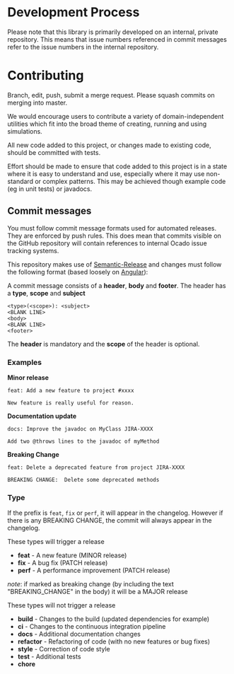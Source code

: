 # Development Process

Please note that this library is primarily developed on an internal, private repository.  This means that issue 
numbers referenced in commit messages refer to the issue numbers in the internal repository.

# Contributing
Branch, edit, push, submit a merge request. Please squash commits on merging into master.

We would encourage users to contribute a variety of domain-independent utilities which fit into the broad theme of
creating, running and using simulations.

All new code added to this project, or changes made to existing code, should be committed with tests.

Effort should be made to ensure that code added to this project is in a state where it is easy to understand and use,
especially where it may use non-standard or complex patterns.
This may be achieved though example code (eg in unit tests) or javadocs. 

## Commit messages
You must follow commit message formats used for automated releases. They are enforced by push rules.
This does mean that commits visible on the GitHub repository will contain references to internal Ocado issue tracking systems.

This repository makes use of [Semantic-Release](https://github.com/semantic-release/semantic-release) and changes must follow
the following format (based loosely on [Angular](https://github.com/angular/angular.js/blob/master/DEVELOPERS.md#-git-commit-guidelines)):

A commit message consists of a **header**, **body** and **footer**. The header has a **type**, **scope** and **subject**

```
<type>(<scope>): <subject>
<BLANK LINE>
<body>
<BLANK LINE>
<footer>
```

The **header** is mandatory and the **scope** of the header is optional. 

### Examples

**Minor release**

```
feat: Add a new feature to project #xxxx

New feature is really useful for reason.
```

**Documentation update**

```
docs: Improve the javadoc on MyClass JIRA-XXXX

Add two @throws lines to the javadoc of myMethod
```

**Breaking Change**

```
feat: Delete a deprecated feature from project JIRA-XXXX

BREAKING CHANGE:  Delete some deprecated methods
```

### Type

If the prefix is `feat`, `fix` or `perf`, it will appear in the changelog. However if there is any BREAKING CHANGE, the commit will always appear in the changelog.

These types will trigger a release

* **feat** - A new feature (MINOR release)
* **fix** - A bug fix (PATCH release)
* **perf** - A performance improvement (PATCH release)

_note_: if marked as breaking change (by including the text "BREAKING_CHANGE" in the body) it will be a MAJOR release

These types will not trigger a release

* **build** - Changes to the build (updated dependencies for example)
* **ci** - Changes to the continuous integration pipeline
* **docs** - Additional documentation changes
* **refactor** - Refactoring of code (with no new features or bug fixes)
* **style** - Correction of code style
* **test** - Additional tests
* **chore**